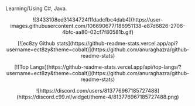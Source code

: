 Learning/Using C#, Java. 

<p align='center'>
    ![3433108ed31434724fffdadcfbc4dab4](https://user-images.githubusercontent.com/106690677/186951138-e87d6826-2706-4bfc-aa80-02cf7f80581b.gif)
</p>

<p align='center'>
    [![ec8zy Github stats](https://github-readme-stats.vercel.app/api?username=ect8zy&theme=cobalt)](https://github.com/anuraghazra/github-readme-stats)
</p>

<p align='center'>
    [![Top Langs](https://github-readme-stats.vercel.app/api/top-langs/?username=ect8zy&theme=cobalt)](https://github.com/anuraghazra/github-readme-stats)
</p>

<p align='center'>
    ![https://discord.com/users/813776967185727488](https://discord.c99.nl/widget/theme-4/813776967185727488.png)
</p>
